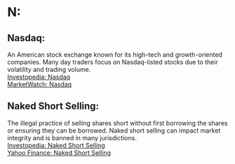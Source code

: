 # N:

## Nasdaq:
An American stock exchange known for its high-tech and growth-oriented companies. Many day traders focus on Nasdaq-listed stocks due to their volatility and trading volume.  
[Investopedia: Nasdaq](https://www.investopedia.com/terms/n/nasdaq.asp)  
[MarketWatch: Nasdaq](https://www.marketwatch.com/)

## Naked Short Selling:
The illegal practice of selling shares short without first borrowing the shares or ensuring they can be borrowed. Naked short selling can impact market integrity and is banned in many jurisdictions.  
[Investopedia: Naked Short Selling](https://www.investopedia.com/terms/n/nakedshortselling.asp)  
[Yahoo Finance: Naked Short Selling](https://finance.yahoo.com/)